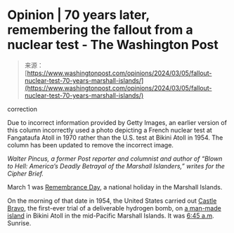 <!--yml
category: 未分类
date: 2024-05-28 18:16:55
-->

# Opinion | 70 years later, remembering the fallout from a nuclear test - The Washington Post

> 来源：[https://www.washingtonpost.com/opinions/2024/03/05/fallout-nuclear-test-70-years-marshall-islands/](https://www.washingtonpost.com/opinions/2024/03/05/fallout-nuclear-test-70-years-marshall-islands/)

correction

Due to incorrect information provided by Getty Images, an earlier version of this column incorrectly used a photo depicting a French nuclear test at Fangataufa Atoll in 1970 rather than the U.S. test at Bikini Atoll in 1954\. The column has been updated to remove the incorrect image.

*Walter Pincus, a former Post reporter and columnist and author of “Blown to Hell: America’s Deadly Betrayal of the Marshall Islanders,” writes for the Cipher Brief.*

March 1 was [Remembrance Day](https://www.state.gov/honoring-the-contributions-of-the-citizens-of-the-republic-of-the-marshall-islands/), a national holiday in the Marshall Islands.

On the morning of that date in 1954, the United States carried out [Castle Bravo](https://www.brookings.edu/articles/castle-bravo-the-largest-u-s-nuclear-explosion/), the first-ever trial of a deliverable hydrogen bomb, on [a man-made island](http://large.stanford.edu/courses/2015/ph241/singh-a2/) in Bikini Atoll in the mid-Pacific Marshall Islands. It was [6:45 a.m](https://ehss.energy.gov/ohre/roadmap/achre/chap12_3.html). Sunrise.